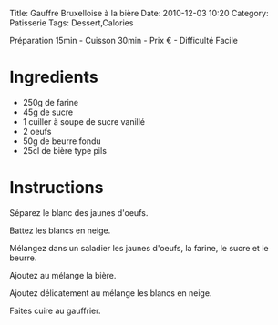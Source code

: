 Title: Gauffre Bruxelloise à la bière
Date: 2010-12-03 10:20
Category: Patisserie
Tags: Dessert,Calories

Préparation 15min - Cuisson 30min - Prix € - Difficulté Facile

# Ingredients

- 250g de farine
- 45g de sucre
- 1 cuiller à soupe de sucre vanillé
- 2 oeufs
- 50g de beurre fondu
- 25cl de bière type pils

# Instructions

Séparez le blanc des jaunes d'oeufs.

Battez les blancs en neige.

Mélangez dans un saladier les jaunes d'oeufs, la farine, le sucre et le beurre.

Ajoutez au mélange la bière.

Ajoutez délicatement au mélange les blancs en neige.

Faites cuire au gauffrier.
